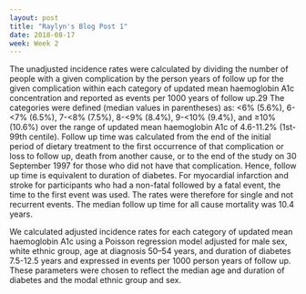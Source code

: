 ```yaml
---
layout: post
title: "Raylyn's Blog Post 1"
date: 2018-08-17
week: Week 2
---
```

The unadjusted incidence rates were calculated by dividing the number of people with a given complication by the person years of follow up for the given complication within each category of updated mean haemoglobin A1c concentration and reported as events per 1000 years of follow up.29 The categories were defined (median values in parentheses) as: <6% (5.6%), 6-<7% (6.5%), 7-<8% (7.5%), 8-<9% (8.4%), 9-<10% (9.4%), and ≥10% (10.6%) over the range of updated mean haemoglobin A1c of 4.6-11.2% (1st-99th centile). Follow up time was calculated from the end of the initial period of dietary treatment to the first occurrence of that complication or loss to follow up, death from another cause, or to the end of the study on 30 September 1997 for those who did not have that complication. Hence, follow up time is equivalent to duration of diabetes. For myocardial infarction and stroke for participants who had a non-fatal followed by a fatal event, the time to the first event was used. The rates were therefore for single and not recurrent events. The median follow up time for all cause mortality was 10.4 years.

We calculated adjusted incidence rates for each category of updated mean haemoglobin A1c using a Poisson regression model adjusted for male sex, white ethnic group, age at diagnosis 50–54 years, and duration of diabetes 7.5-12.5 years and expressed in events per 1000 person years of follow up. These parameters were chosen to reflect the median age and duration of diabetes and the modal ethnic group and sex.
